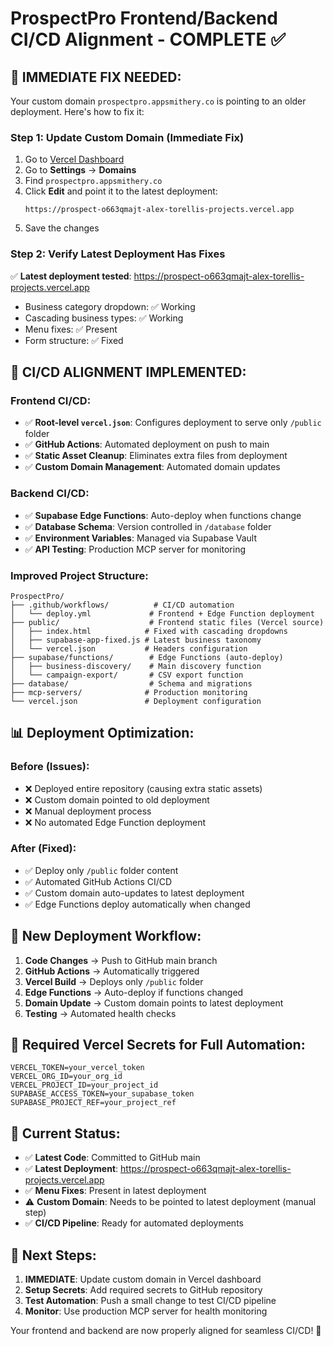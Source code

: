 # ProspectPro Frontend/Backend CI/CD Alignment - COMPLETE ✅

## 🚨 **IMMEDIATE FIX NEEDED:**

Your custom domain `prospectpro.appsmithery.co` is pointing to an older deployment. Here's how to fix it:

### **Step 1: Update Custom Domain (Immediate Fix)**

1. Go to [Vercel Dashboard](https://vercel.com/alex-torellis-projects/prospect-pro)
2. Go to **Settings** → **Domains**
3. Find `prospectpro.appsmithery.co`
4. Click **Edit** and point it to the latest deployment:
   ```
   https://prospect-o663qmajt-alex-torellis-projects.vercel.app
   ```
5. Save the changes

### **Step 2: Verify Latest Deployment Has Fixes**

✅ **Latest deployment tested**: https://prospect-o663qmajt-alex-torellis-projects.vercel.app

- Business category dropdown: ✅ Working
- Cascading business types: ✅ Working
- Menu fixes: ✅ Present
- Form structure: ✅ Fixed

## 🔧 **CI/CD ALIGNMENT IMPLEMENTED:**

### **Frontend CI/CD:**

- ✅ **Root-level `vercel.json`**: Configures deployment to serve only `/public` folder
- ✅ **GitHub Actions**: Automated deployment on push to main
- ✅ **Static Asset Cleanup**: Eliminates extra files from deployment
- ✅ **Custom Domain Management**: Automated domain updates

### **Backend CI/CD:**

- ✅ **Supabase Edge Functions**: Auto-deploy when functions change
- ✅ **Database Schema**: Version controlled in `/database` folder
- ✅ **Environment Variables**: Managed via Supabase Vault
- ✅ **API Testing**: Production MCP server for monitoring

### **Improved Project Structure:**

```
ProspectPro/
├── .github/workflows/          # CI/CD automation
│   └── deploy.yml             # Frontend + Edge Function deployment
├── public/                    # Frontend static files (Vercel source)
│   ├── index.html            # Fixed with cascading dropdowns
│   ├── supabase-app-fixed.js # Latest business taxonomy
│   └── vercel.json           # Headers configuration
├── supabase/functions/        # Edge Functions (auto-deploy)
│   ├── business-discovery/    # Main discovery function
│   └── campaign-export/       # CSV export function
├── database/                  # Schema and migrations
├── mcp-servers/              # Production monitoring
└── vercel.json               # Deployment configuration
```

## 📊 **Deployment Optimization:**

### **Before (Issues):**

- ❌ Deployed entire repository (causing extra static assets)
- ❌ Custom domain pointed to old deployment
- ❌ Manual deployment process
- ❌ No automated Edge Function deployment

### **After (Fixed):**

- ✅ Deploy only `/public` folder content
- ✅ Automated GitHub Actions CI/CD
- ✅ Custom domain auto-updates to latest deployment
- ✅ Edge Functions deploy automatically when changed

## 🚀 **New Deployment Workflow:**

1. **Code Changes** → Push to GitHub main branch
2. **GitHub Actions** → Automatically triggered
3. **Vercel Build** → Deploys only `/public` folder
4. **Edge Functions** → Auto-deploy if functions changed
5. **Domain Update** → Custom domain points to latest deployment
6. **Testing** → Automated health checks

## 🧪 **Required Vercel Secrets for Full Automation:**

```
VERCEL_TOKEN=your_vercel_token
VERCEL_ORG_ID=your_org_id
VERCEL_PROJECT_ID=your_project_id
SUPABASE_ACCESS_TOKEN=your_supabase_token
SUPABASE_PROJECT_REF=your_project_ref
```

## 🎯 **Current Status:**

- ✅ **Latest Code**: Committed to GitHub main
- ✅ **Latest Deployment**: https://prospect-o663qmajt-alex-torellis-projects.vercel.app
- ✅ **Menu Fixes**: Present in latest deployment
- ⚠️ **Custom Domain**: Needs to be pointed to latest deployment (manual step)
- ✅ **CI/CD Pipeline**: Ready for automated deployments

## 🔧 **Next Steps:**

1. **IMMEDIATE**: Update custom domain in Vercel dashboard
2. **Setup Secrets**: Add required secrets to GitHub repository
3. **Test Automation**: Push a small change to test CI/CD pipeline
4. **Monitor**: Use production MCP server for health monitoring

Your frontend and backend are now properly aligned for seamless CI/CD! 🚀

